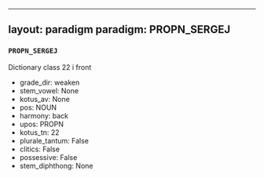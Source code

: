 
---
layout: paradigm
paradigm: PROPN_SERGEJ
---
### ` PROPN_SERGEJ `

Dictionary class 22 i front
* grade_dir: weaken
* stem_vowel: None
* kotus_av: None
* pos: NOUN
* harmony: back
* upos: PROPN
* kotus_tn: 22
* plurale_tantum: False
* clitics: False
* possessive: False
* stem_diphthong: None
